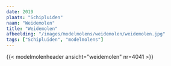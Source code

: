 ```yaml
---
date: 2019
plaats: "Schipluiden"
naam: "Weidemolen"
title: "Weidemolen"
afbeelding: "/images/modelmolens/weidemolen/weidemolen.jpg"
tags: ["Schipluiden", "modelmolens"]
---
```

{{< modelmolenheader ansicht="weidemolen" nr=4041 >}}